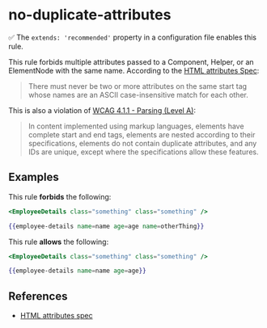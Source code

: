# no-duplicate-attributes

:white_check_mark: The `extends: 'recommended'` property in a configuration file enables this rule.

This rule forbids multiple attributes passed to a Component, Helper, or an ElementNode with the same name. According to the [HTML attributes Spec](https://html.spec.whatwg.org/multipage/syntax.html#attributes-2):

> There must never be two or more attributes on the same start tag whose names are an ASCII case-insensitive match for each other.

This is also a violation of [WCAG 4.1.1 - Parsing (Level A)](https://www.w3.org/WAI/WCAG21/Understanding/parsing.html):

> In content implemented using markup languages, elements have complete start and end tags, elements are nested according to their specifications, elements do not contain duplicate attributes, and any IDs are unique, except where the specifications allow these features.

## Examples

This rule **forbids** the following:

```hbs
<EmployeeDetails class="something" class="something" />
```

```hbs
{{employee-details name=name age=age name=otherThing}}
```

This rule **allows** the following:

```hbs
<EmployeeDetails class="something" class="something" />
```

```hbs
{{employee-details name=name age=age}}
```

## References

* [HTML attributes spec](https://html.spec.whatwg.org/multipage/syntax.html#attributes-2)
